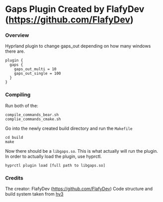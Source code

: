 # Gaps Plugin Created by FlafyDev (https://github.com/FlafyDev)

### Overview

Hyprland plugin to change gaps_out depending on how many windows there are.

```
plugin {
  gaps {
    gaps_out_multi = 10
    gaps_out_single = 100
  }
}
```

### Compiling

Run both of the:

```
compile_commands_bear.sh
complie_commands_cmake.sh
```

Go into the newly created build directory and run the `Makefile`

```
cd build
make
```

Now there should be a `libgaps.so`. This is what actually will run the plugin. In order to actually load the plugin, use hyprctl.

```
hyprctl plugin load [full path to libgaps.so]
```

### Credits

The creator: FlafyDev (https://github.com/FlafyDev)
Code structure and build system taken from [hy3](https://github.com/outfoxxed/hy3)
